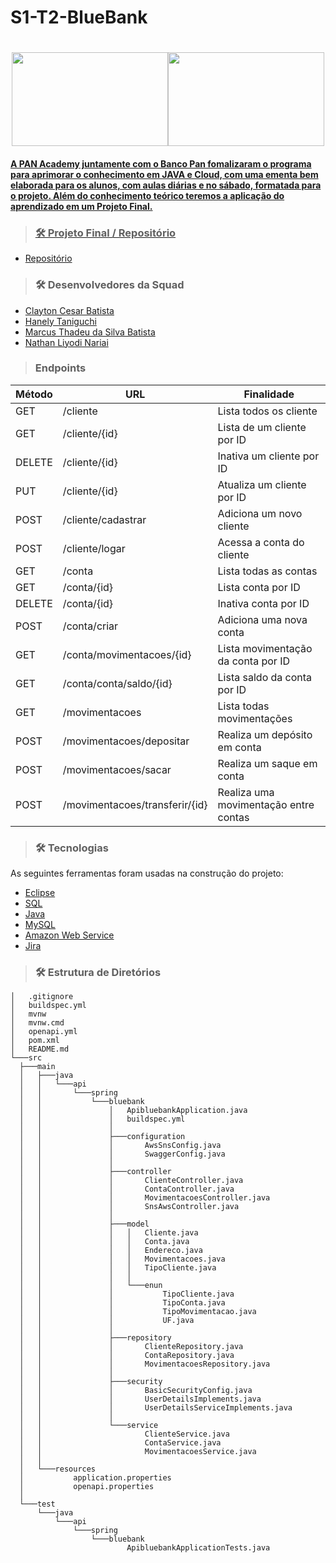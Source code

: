 # S1-T2-BlueBank

<h1 align="center"><a href="https://bancopan.corporate.gama.academy/"><img width="250" height="150"src="https://bancopan.corporate.gama.academy/wp-content/uploads/sites/10/2021/08/logo-Positivo.png"><img width="250" height="150"src="https://bancopan.corporate.gama.academy/wp-content/uploads/sites/10/2021/08/gama-academy-logo-horizontal-verde-preto.png"</a></h1>

#### A PAN Academy juntamente com o Banco Pan fomalizaram o programa para aprimorar o conhecimento em JAVA e Cloud, com uma ementa bem elaborada para os alunos, com aulas diárias e no sábado, formatada para o projeto. Além do conhecimento teórico teremos a aplicação do aprendizado em um Projeto Final.


> ### 🛠 Projeto Final / Repositório
- [Repositório](https://github.com/nyodinariai/S1-T2-BlueBank)
 
> ### 🛠 Desenvolvedores da Squad

- [Clayton Cesar Batista](https://github.com/Claytoncb82/)
- [Hanely Taniguchi](https://github.com/Honey-lee429)
- [Marcus Thadeu da Silva Batista](https://github.com/DevMarcus007)
- [Nathan Liyodi Nariai](https://github.com/nyodinariai)

> ### Endpoints

Método    |             URL           |            Finalidade
--------- | ------                    | ----------
GET       | /cliente                  | Lista todos os cliente
GET       | /cliente/{id}             | Lista de um cliente por ID
DELETE    | /cliente/{id}             | Inativa um cliente por ID
PUT       | /cliente/{id}             | Atualiza um cliente por ID
POST      | /cliente/cadastrar        | Adiciona um novo cliente
POST      | /cliente/logar            | Acessa a conta do cliente
GET       | /conta                    | Lista todas as contas
GET       | /conta/{id}               | Lista conta por ID
DELETE    | /conta/{id}               | Inativa conta por ID
POST      | /conta/criar              | Adiciona uma nova conta
GET       | /conta/movimentacoes/{id} | Lista movimentação da conta por ID
GET       | /conta/conta/saldo/{id}   | Lista saldo da conta por ID
GET       | /movimentacoes            | Lista todas movimentações
POST      | /movimentacoes/depositar  | Realiza um depósito em conta
POST      | /movimentacoes/sacar              | Realiza um saque em conta
POST      | /movimentacoes/transferir/{id}    | Realiza uma movimentação entre contas
  
> ### 🛠 Tecnologias

As seguintes ferramentas foram usadas na construção do projeto:

- [Eclipse](https://www.eclipse.org/)
- [SQL]()
- [Java](https://www.java.com/pt-BR/)
- [MySQL](https://www.mysql.com/)
- [Amazon Web Service](https://aws.amazon.com/pt/)
- [Jira](https://www.atlassian.com/br/software/jira/)
  
> ### 🛠 Estrutura de Diretórios  
  
  ```shell
│   .gitignore
│   buildspec.yml
│   mvnw
│   mvnw.cmd
│   openapi.yml
│   pom.xml
│   README.md
└───src
    ├───main
    │   ├───java
    │   │   └───api
    │   │       └───spring
    │   │           └───bluebank
    │   │               │   ApibluebankApplication.java
    │   │               │   buildspec.yml
    │   │               │
    │   │               ├───configuration
    │   │               │       AwsSnsConfig.java
    │   │               │       SwaggerConfig.java
    │   │               │
    │   │               ├───controller
    │   │               │       ClienteController.java
    │   │               │       ContaController.java
    │   │               │       MovimentacoesController.java
    │   │               │       SnsAwsController.java
    │   │               │
    │   │               ├───model
    │   │               │   │   Cliente.java
    │   │               │   │   Conta.java
    │   │               │   │   Endereco.java
    │   │               │   │   Movimentacoes.java
    │   │               │   │   TipoCliente.java
    │   │               │   │
    │   │               │   └───enun
    │   │               │           TipoCliente.java
    │   │               │           TipoConta.java
    │   │               │           TipoMovimentacao.java
    │   │               │           UF.java
    │   │               │
    │   │               ├───repository
    │   │               │       ClienteRepository.java
    │   │               │       ContaRepository.java
    │   │               │       MovimentacoesRepository.java
    │   │               │
    │   │               ├───security
    │   │               │       BasicSecurityConfig.java
    │   │               │       UserDetailsImplements.java
    │   │               │       UserDetailsServiceImplements.java
    │   │               │
    │   │               └───service
    │   │                       ClienteService.java
    │   │                       ContaService.java
    │   │                       MovimentacoesService.java
    │   │
    │   └───resources
    │           application.properties
    │           openapi.properties
    │
    └───test
        └───java
            └───api
                └───spring
                    └───bluebank
                            ApibluebankApplicationTests.java
